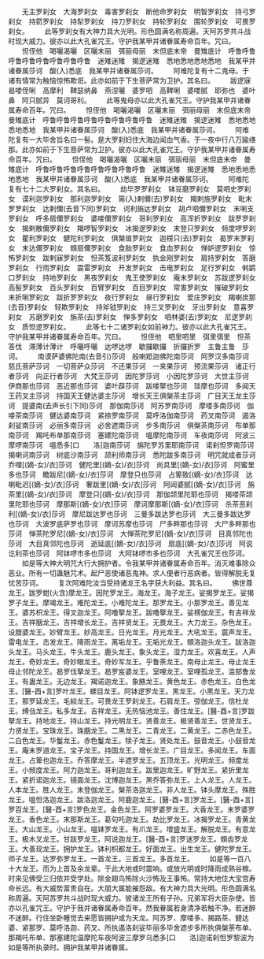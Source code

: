 <!-- { "loadSidebar": true } -->
　　无主罗刹女　大海罗刹女　毒害罗刹女　断他命罗刹女　明智罗刹女　持弓罗刹女　持箭罗刹女　持犁罗刹女　持刀罗刹女　持轮罗刹女　围轮罗刹女　可畏罗刹女。
　　此等罗刹女有大神力具大光明。形色圆满名称周遍。天阿苏罗共斗战时现大威力。彼亦以此大孔雀咒王。守护我某甲并诸眷属寿命百年。咒曰。
　　怛侄他　喝囇渴囇　区囇末丽　弭丽母丽　末但底末帝　曼雉底计　呼鲁呼鲁呼鲁呼鲁呼鲁呼鲁呼鲁呼鲁　迷雉迷雉　揭逻迷雉　悉地悉地悉地悉地　我某甲并诸眷属莎诃　酸(入)悉底　我某甲并诸眷属莎诃。
　　阿难陀复有十二鬼母。于诸有情常为触恼惊怖欺诳。此亦如前于下生菩萨常为卫护。其名曰。
　　跋逻寐　曷喽侄唎　高摩利　鞞瑟纳鼻　燕涅囇　婆罗呬　高鞞唎　婆喽腻　耶弥也　婆叶鼻　阿只腻异　莫诃哥利。
　　此等鬼母亦以此大孔雀咒王。守护我某甲并诸眷属寿命百年。咒曰。
　　怛侄他　喝囇渴囇　区囇末丽　弭丽母丽　末但底末帝　曼雉底计　呼鲁呼鲁呼鲁呼鲁呼鲁呼鲁呼鲁呼鲁　迷雉迷雉　揭逻迷雉　悉地悉地悉地悉地　我某甲并诸眷属莎诃　酸(入)悉底　我某甲并诸眷属莎诃。
　　阿难陀复有一大毕舍旨名曰一髻。是大罗刹妇住大海边闻血气香。于一夜中行八万踰缮那。此亦如前于下生菩萨常为卫护。彼亦以此大孔雀咒王。守护我某甲并诸眷属寿命百年。咒曰。
　　怛侄他　喝囇渴囇　区囇末丽　弭丽母丽　末但底末帝　曼雉底计　呼鲁呼鲁呼鲁呼鲁呼鲁呼鲁呼鲁呼鲁　迷雉迷雉　揭逻迷雉　悉地悉地悉地悉地　我某甲并诸眷属莎诃　酸(入)悉底　我某甲并诸眷属莎诃。
　　阿难陀复有七十二大罗刹女。其名曰。
　　劫毕罗罗刹女　钵豆磨罗刹女　莫呬史罗刹女　谟利迦罗刹女　那利迦罗刹女　篅(入)剌儞(去)罗刹女　羯剌施罗刹女　毗末罗罗刹女　达剌儞(去音下同)罗刹女　诃利旃达罗刹女　胡卢呬儞罗刹女　末唎支罗刹女　呼多扇儞罗刹女　婆喽儞罗刹女　哥利罗刹女　高浑折罗刹女　跋罗罗刹女　揭剌散儞罗刹女　羯啰智罗刹女　冰揭逻罗刹女　末登只罗刹女　频度啰罗刹女　瞿利罗刹女　健陀利罗刹女　俱槃值罗刹女　迦楞只(去)罗刹女　曷罗末罗刹女　末达儞罗刹女　頞扇儞罗刹女　食胎罗刹女　食血罗刹女　惮妒逻罗刹女　惊怖罗刹女　跋剌寐罗刹女　怛茶笈波利罗刹女　执金刚罗刹女　肩持罗刹女　答磨罗刹女　行雨罗刹女　震雷罗刹女　开发罗刹女　击电罗刹女　足行罗刹女　鸺鹠口罗刹女　持地罗刹女　黑夜罗刹女　鬼王使罗刹女　庵末罗刹女　苏跋逻罗刹女　高髻罗刹女　百头罗刹女　百臂罗刹女　百目罗刹女　常害罗刹女　摧破罗刹女　末折唎罗刹女　跋折罗罗刹女　夜行罗刹女　昼行罗刹女　爱庄罗刹女　羯喇炭那(去音)罗刹女　轻欺罗刹女　持斧钺罗刹女　持三叉罗刹女　牙出罗刹女　意喜罗刹女　苏磨罗刹女　旃茶(去)罗刹女　惮多罗刹女　呬林婆(去)罗刹女　尼逻罗刹女　质怛逻罗刹女。
　　此等七十二诸罗刹女如前神力。彼亦以此大孔雀咒王。守护我某甲并诸眷属寿命百年。咒曰。
　　怛侄他　呬里呬里　弭里弭里　怛茶答伐　滞薄计薄计　呼囇呼囇　达啰达啰　歇攞歇攞　折攞折罗　主鲁主鲁　莎诃。
　　南谟萨婆佛陀南(去音引)莎诃　般喇羝迦佛陀南莎诃　阿罗汉多南莎诃　慈氏菩萨莎诃　一切菩萨众莎诃　不还果莎诃　一来果莎诃　预流果莎诃　诸正行者莎诃　向正行者莎诃　大梵王莎诃　因陀罗莎诃　小因陀罗莎诃　大世主莎诃　伊商那也莎诃　恶近那也莎诃　婆叶薜莎诃　跋喽拏也莎诃　琰摩也莎诃　多闻天王药叉主莎诃　持国天王健达婆主莎诃　增长天王俱槃茶主莎诃　广目天王龙主莎诃　提婆南(去声长引下同)莎诃　那伽南莎诃　阿苏罗南莎诃　摩喽多南莎诃　伽喽茶南莎诃　健达婆南莎诃　紧捺罗南莎诃　莫呼洛伽南莎诃　药叉南莎诃　遏洛刹娑南莎诃　必丽多南莎诃　必舍遮南莎诃　步多南莎诃　俱槃茶南莎诃　布单那南莎诃　羯吒布单那南莎诃　塞建陀南莎诃　嗢摩陀南莎诃　车夜南莎诃　阿波三摩啰南莎诃　嗢悉多[口　　洛]迦南莎诃　旃陀罗苏里耶南莎诃　诺刹怛罗南莎诃　揭喇诃南莎诃　树底沙南莎诃　颉利师南莎诃　悉陀跋多南莎诃　明咒就成者莎诃　乔哩[(嫡-女)/衣]莎诃　健陀里[(嫡-女)/衣]莎诃　尚具里[(嫡-女)/衣]莎诃　阿蜜里多也莎诃　瞻跋尼[(嫡-女)/衣]莎诃　摩登只也莎诃　占箄致[(嫡-女)/衣]莎诃　达喇毗迟[(嫡-女)/衣]莎诃　奢跋里[(嫡-女)/衣]莎诃　阿闼婆腻[(嫡-女)/衣]莎诃　旃茶里[(嫡-女)/衣]莎诃　摩登只[(嫡-女)/衣]莎诃　那伽颉里陀耶也莎诃　揭喽茶颉里陀耶也莎诃　摩那斯[(嫡-女)/衣]莎诃　摩诃摩那斯[(嫡-女)/衣]莎诃　杀茶恶刹利[(嫡-女)/衣]莎诃　摩尼跋达罗也莎诃　三曼多跋达罗也莎诃　大三曼多跋达罗也莎诃　大波罗底萨罗也莎诃　摩诃苏摩也莎诃　尸多畔那也莎诃　大尸多畔那也莎诃　惮茶陀罗尼[(嫡-女)/衣]莎诃　大惮茶陀罗尼[(嫡-女)/衣]莎诃　目真邻陀也莎诃　大目真邻陀也莎诃　逝延底[(嫡-女)/衣]莎诃　扇底[(嫡-女)/衣]莎诃　阿说讫利茶也莎诃　阿钵啰市多也莎诃　大阿钵啰市多也莎诃　大孔雀咒王也莎诃。
　　如是等大神大明咒大行大拥护者。令我某甲并诸眷属寿命百年。消灭难事除众恶业。所有一切蛊魅咒术。起尸恶使诸恶鬼神。求人便者行恶病者。皆得解脱无复忧苦莎诃。
　　复次阿难陀汝当受持诸龙王名字获大利益。其名曰。
　　佛世尊龙王。跋罗蚶(火含)摩龙王。因陀罗龙王。海龙王。海子龙王。娑揭罗龙王。娑揭罗子龙王。摩竭龙王。难陀龙王。小难陀龙王。那罗龙王。小那罗龙王。善见龙王。婆苏枳龙王。得叉迦龙王。阿噜拏龙王。跋噜拏龙王。娑楞伽龙王。有吉祥龙王。吉祥胭龙王。吉祥增长龙王。吉祥贤龙王。无畏龙王。大力龙王。杂色龙王。设腊婆龙王。妙臂龙王。妙高龙王。日光龙王。月光龙王。大吼龙王。震声龙王。雷电龙王。击发龙王。降雨龙王。离垢龙王。无垢光龙王。頞洛迦头龙王。跋洛迦头龙王。马头龙王。牛头龙王。鹿头龙王。象头龙王。湿力龙王。欢喜龙王。人声龙王。奇妙龙王。奇妙眼龙王。奇妙军龙王。乎鲁荼龙王。南母止龙王。母止龙王母止邻陀龙王。曷罗伐拏龙王。曷罗岌婆龙王。室哩龙王。室哩孤龙王。滥部鲁龙王。有蛊龙王。无边龙王。羯诺迦龙王。象腋龙王。黄色龙王。赤色龙王。白色龙王。[醫-酉+言]罗叶龙王。螺目龙王。阿钵逻罗龙王。黑龙王。小黑龙王。天力龙王。那罗延龙王。毛緂龙王。可畏龙王罗刹龙王。石肩龙王。弶伽龙王。信杜龙王。缚刍龙王。私多龙王。吉祥龙王。无热恼池龙王。善住龙王。[醫-酉+言]罗跋拏龙王。持地龙王。持山龙王。持光明龙王。贤善龙王。极贤善龙王。世贤龙王。力贤龙王。宝珠龙王。珠胭龙王。二黑龙王。二青龙王。二黄龙王。二赤色龙王。二白色龙王。华鬘龙王。赤色鬘龙王。犊子龙王。贤处龙王。鼓音龙王。小鼓音龙王。庵末罗道龙王。宝子龙王。持国龙王。增长龙王。广目龙王。多闻龙王。车面龙王。占箄也迦龙王。乔答摩龙王。半遮罗龙王。五顶龙王。光明龙王。频度龙王。小频度龙王。阿力迦龙王。哥利迦龙王。跋里迦龙王。旷野龙王。紧折里龙王。紧折诺迦龙王。镜面龙王。沈博迦龙王。黑乔答弥龙王。上人龙王。人龙王。人本龙王。胜人龙王。末登伽龙王。槃茶洛迦龙王。非人龙王。钵头摩龙王。殊胜龙王。嗢怛洛迦龙王。跋洛迦龙王。阿鹿迦龙王。[醫-酉+言]罗龙王。[醫-酉+言]罗百龙王。[醫-酉+言]罗色龙王。金色龙王。阿罗婆罗龙王。大香龙王。末罗婆罗龙王。香色龙王。末那斯龙王。葛句吒迦龙王。劫比罗龙王。冰揭罗龙王。青黄龙王。大山龙王。小山龙王。嗢钵罗龙王。有爪龙王。增盛龙王。解脱龙王。有意龙王。极木叉龙王。甘跋罗龙王。阿说迦龙王。[醫-酉+言]罗迷罗龙王。頞齿罗龙王。大善现龙王。拥护龙王。钵利枳都龙王。好面龙王。出生龙王。健陀罗龙王。师子龙王。达罗弥罗龙王。一首龙王。三首龙王。多首龙王。
　　如是等一百八十大龙王。而为上首及余龙辈。于此大地或时震响。或放光明或时降雨成熟谷稼。时来见佛受三归依并受学处。除金翅鸟怖除火沙怖及王事怖。常持大地住大宝宫寿命长远。有大威势富贵自在。大朋大属能摧怨敌。有大神力具大光明。形色圆满名称周遍。天阿苏罗共斗战时现大威力。彼诸龙王所有子孙。兄弟军将大臣杂使。皆亦以孔雀咒王。守护于我并诸眷属寿命百年。然我眷属若身清净若触不净。若迷醉不迷醉。行住坐卧睡觉去来愿皆拥护或为天龙。阿苏罗、摩喽多、揭路茶、健达婆、紧那罗、莫呼洛迦、药叉、所执遏洛刹娑毕丽多毕舍遮步多所执俱槃荼布单、那羯吒布单、那塞建陀温摩陀车夜阿波三摩罗乌悉多[口　　洛]迦诺刹怛罗黎波为如是等所执录时。拥护我某甲并诸眷属。
